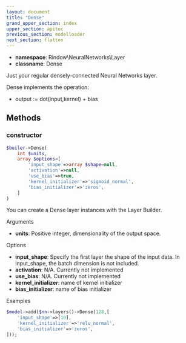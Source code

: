 ```yaml
---
layout: document
title: "Dense"
grand_upper_section: index
upper_section: apitoc
previous_section: modelloader
next_section: flatten
---
```


- **namespace**: Rindow\NeuralNetworks\Layer
- **classname**: Dense

Just your regular densely-connected Neural Networks layer.

Dense implements the operation:

- output := dot(input,kernel) + bias


Methods
-------

### constructor
```php
$builer->Dense(
    int $units,
    array $options=[
        'input_shape'=>array $shape=null,
        'activation'=>null,
        'use_bias'=>true,
        'kernel_initializer'=>'sigmoid_normal',
        'bias_initializer'=>'zeros',
    ]
)
```
You can create a Dense layer instances with the Layer Builder.

Arguments

- **units**: Positive integer, dimensionality of the output space.

Options

- **input_shape**: Specify the first layer the shape of the input data. In input_shape, the batch dimension is not included.
- **activation**: N/A. Currently not implemented
- **use_bias**: N/A. Currently not implemented
- **kernel_initializer**: name of kernel initializer
- **bias_initializer**: name of bias initializer

Examples

```php
$model->add($nn->layers()->Dense(128,[
    'input_shape'=>[10],
    'kernel_initializer'=>'relu_normal',
    'bias_initializer'=>'zeros',
]));
```
